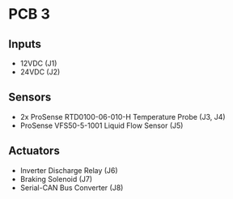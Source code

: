 # PCB 3

## Inputs

- 12VDC (J1)
- 24VDC (J2)

## Sensors

- 2x ProSense RTD0100-06-010-H Temperature Probe (J3, J4)
- ProSense VFS50-5-1001 Liquid Flow Sensor (J5)

## Actuators

- Inverter Discharge Relay (J6)
- Braking Solenoid (J7)
- Serial-CAN Bus Converter (J8)
